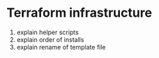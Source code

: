 # Terraform infrastructure

1. explain helper scripts
2. explain order of installs
3. explain rename of template file